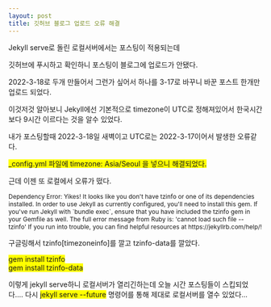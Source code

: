 ```yaml
---
layout: post
title: 깃허브 블로그 업로드 오류 해결
---
```


Jekyll serve로 돌린 로컬서버에서는 포스팅이 적용되는데

깃허브에 푸시하고 확인하니 포스팅이 블로그에 업로드가 안됐다.

2022-3-18로 두개 만들어서 그런가 싶어서 하나를 3-17로 바꾸니 바꾼 포스트 한개만 업로드 되었다.

이것저것 알아보니 Jekyll에선 기본적으로 timezone이 UTC로 정해져있어서 한국시간보다 9시간 이르다는 것을 알수 있었다.

내가 포스팅할때 2022-3-18일 새벽이고 UTC로는 2022-3-17이어서 발생한 오류같다.

<span style="background-color:yellow"> _config.yml 파일에 timezone: Asia/Seoul 을 넣으니 해결되었다.</span>

근데 이젠 또 로컬에서 오류가 떴다.

<p style="font-size:12px;">Dependency Error: Yikes! It looks like you don't have tzinfo or one of its dependencies installed. In order to use Jekyll as currently configured, you'll need to install this gem. If you've run Jekyll with `bundle exec`, ensure that you have included the tzinfo gem in your Gemfile as well. The full error message from Ruby is: 'cannot load such file -- tzinfo' If you run into trouble, you can find helpful resources at https://jekyllrb.com/help/!</p>

구글링해서 tzinfo[timezoneinfo]를 깔고 tzinfo-data를 깔았다.

<span style="background-color:yellow">gem install tzinfo<br>gem install tzinfo-data</span>

이렇게 jekyll serve하니 로컬서버가 열리긴하는데 오늘 시간 포스팅들이 스킵되었다....
다시 <span style="background-color:yellow">jekyll serve --future</span> 명령어를 통해 제대로 로컬서버를 열수 있었다...